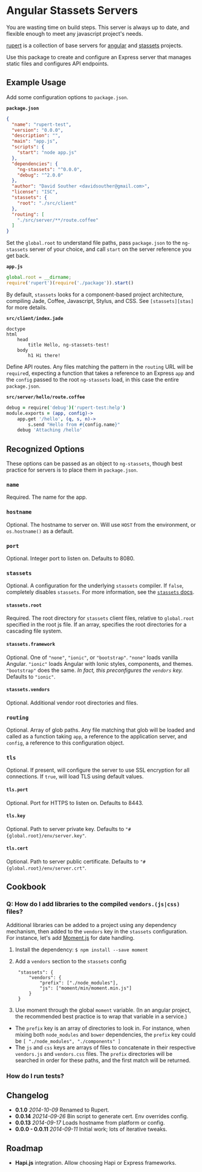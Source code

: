 # Angular Stassets Servers

You are wasting time on build steps. This server is always up to date, and
flexible enough to meet any javascript project's needs.

[rupert](#) is a collection of base servers for [angular][ng] and
[stassets][stas] projects.

Use this package to create and configure an Express server that manages static
files and configures API endpoints.

## Example Usage

Add some configuration options to `package.json`.

**`package.json`**
```json
{
  "name": "rupert-test",
  "version": "0.0.0",
  "description": "",
  "main": "app.js",
  "scripts": {
    "start": "node app.js"
  },
  "dependencies": {
    "ng-stassets": "^0.0.0",
    "debug": "^2.0.0"
  },
  "author": "David Souther <davidsouther@gmail.com>",
  "license": "ISC",
  "stassets": {
    "root": "./src/client"
  },
  "routing": [
    "./src/server/**/route.coffee"
  ]
}
```

Set the `global.root` to understand file paths, pass `package.json` to the
`ng-stassets` server of your choice, and call `start` on the server reference
you get back.

**`app.js`**
```javascript
global.root = __dirname;
require('rupert')(require('./package')).start()
```

By default, `stassets` looks for a component-based project architecture,
compiling Jade, Coffee, Javascript, Stylus, and CSS. See `[stassets][stas]` for
more details.

**`src/client/index.jade`**
```jade
doctype
html
    head
        title Hello, ng-stassets-test!
    body
        h1 Hi there!
```

Define API routes. Any files matching the pattern in the `routing` URL will be
`require`d, expecting a function that takes a reference to an Express `app` and
the `config` passed to the root `ng-stassets` load, in this case the entire
`package.json`.

**`src/server/hello/route.coffee`**
```coffeescript
debug = require('debug')('rupert-test:help')
module.exports = (app, config)->
    app.get '/hello', (q, s, n)->
        s.send "Hello from #{config.name}"
    debug 'Attaching /hello'
```

## Recognized Options

These options can be passed as an object to `ng-stassets`, though best practice
for servers is to place them in `package.json`.

### `name`

Required. The name for the app.

### `hostname`

Optional. The hostname to server on. Will use `HOST` from the environment, or
`os.hostname()` as a default.

### `port`

Optional. Integer port to listen on. Defaults to 8080.

### `stassets`

Optional. A configuration for the underlying `stassets` compiler. If `false`,
completely disables `stassets`. For more information, see the [`stassets`
docs][stas].

#### `stassets.root`

Required. The root directory for `stassets` client files, relative to
`global.root` specified in the root js file. If an array, specifies the root
directories for a cascading file system.

#### `stassets.framework`

Optional. One of `"none"`, `"ionic"`, or `"bootstrap"`. `"none"` loads vanilla
Angular. `"ionic"` loads Angular with Ionic styles, components, and themes.
`"bootstrap"` does the same. *In fact, this preconfigures the `vendors` key.*
Defaults to `"ionic"`.

#### `stassets.vendors`

Optional. Additional vendor root directories and files.

### `routing`

Optional. Array of glob paths. Any file matching that glob will be loaded and
called as a function taking `app`, a reference to the application server, and
`config`, a reference to this configuration object.

### `tls`

Optional. If present, will configure the server to use SSL encryption for all
connections. If `true`, will load TLS using default values.

#### `tls.port`

Optional. Port for HTTPS to listen on. Defaults to 8443.

#### `tls.key`

Optional. Path to server private key. Defaults to
`"#{global.root}/env/server.key"`.

#### `tls.cert`

Optional. Path to server public certificate. Defaults to
`"#{global.root}/env/server.crt"`.

## Cookbook

### Q: How do I add libraries to the compiled `vendors.(js|css)` files?

Additional libraries can be added to a project using any dependency mechanism,
then added to the `vendors` key in the `stassets` configuration. For instance,
let's add [Moment.js][moment] for date handling.

1. Install the dependency: `$ npm install --save moment`
1. Add a `vendors` section to the `stassets` config

        "stassets": {
            "vendors": {
                "prefix": ["./node_modules"],
                "js": ["moment/min/moment.min.js"]
            }
        }

1. Use moment through the global `moment` variable. (In an angular project, the
    recommended best practice is to wrap that variable in a service.)


* The `prefix` key is an array of directories to look in. For instance, when
    mixing both `node_modules` and `bower` dependencies, the `prefix` key could
    be `[ "./node_modules", "./components" ]`
* The `js` and `css` keys are arrays of files to concatenate in their respective
    `vendors.js` and `vendors.css` files. The `prefix` directories will be
    searched in order for these paths, and the first match will be returned.

### How do I run tests?



## Changelog

* **0.1.0** *2014-10-09* Renamed to Rupert.
* **0.0.14** *20214-09-26* Bin script to generate cert. Env overrides config.
* **0.0.13** *2014-09-17* Loads hostname from platform or config.
* **0.0.0 - 0.0.11** *2014-09-11* Initial work; lots of iterative tweaks.

## Roadmap

* **Hapi.js** integration. Allow choosing Hapi or Express frameworks.

[ng]: https://angularjs.org/
[stas]: https://github.com/DavidSouther/stassets
[moment]: http://momentjs.com/
